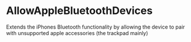 # AllowAppleBluetoothDevices
Extends the iPhones Bluetooth functionality by allowing the device to pair with unsupported apple accessories (the trackpad mainly)
